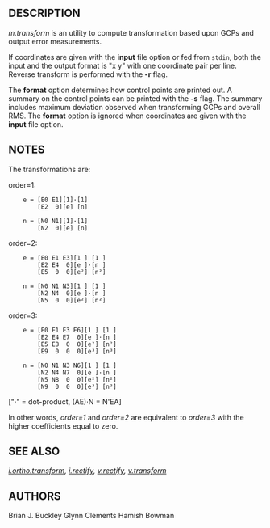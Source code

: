 ## DESCRIPTION

*m.transform* is an utility to compute transformation based upon GCPs
and output error measurements.

If coordinates are given with the **input** file option or fed from
`stdin`, both the input and the output format is "x y" with one
coordinate pair per line. Reverse transform is performed with the **-r**
flag.

The **format** option determines how control points are printed out. A
summary on the control points can be printed with the **-s** flag. The
summary includes maximum deviation observed when transforming GCPs and
overall RMS. The **format** option is ignored when coordinates are given
with the **input** file option.

## NOTES

The transformations are:

order=1:

```shell
    e = [E0 E1][1]·[1]
        [E2  0][e] [n]

    n = [N0 N1][1]·[1]
        [N2  0][e] [n]
```

order=2:

```shell
    e = [E0 E1 E3][1 ] [1 ]
        [E2 E4  0][e ]·[n ]
        [E5  0  0][e²] [n²]

    n = [N0 N1 N3][1 ] [1 ]
        [N2 N4  0][e ]·[n ]
        [N5  0  0][e²] [n²]
```

order=3:

```shell
    e = [E0 E1 E3 E6][1 ] [1 ]
        [E2 E4 E7  0][e ]·[n ]
        [E5 E8  0  0][e²] [n²]
        [E9  0  0  0][e³] [n³]

    n = [N0 N1 N3 N6][1 ] [1 ]
        [N2 N4 N7  0][e ]·[n ]
        [N5 N8  0  0][e²] [n²]
        [N9  0  0  0][e³] [n³]
```

\["·" = dot-product, (AE)·N = N'EA\]

In other words, *order=1* and *order=2* are equivalent to *order=3* with
the higher coefficients equal to zero.

## SEE ALSO

*[i.ortho.transform](i.ortho.transform.md), [i.rectify](i.rectify.md),
[v.rectify](v.rectify.md), [v.transform](v.transform.md)*

## AUTHORS

Brian J. Buckley
Glynn Clements
Hamish Bowman
